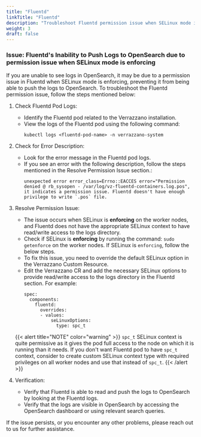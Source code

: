 ```yaml
---
title: "Fluentd"
linkTitle: "Fluentd"
description: "Troubleshoot Fluentd permission issue when SELinux mode is enforcing"
weight: 3
draft: false
---
```



### Issue: Fluentd's Inability to Push Logs to OpenSearch due to permission issue when SELinux mode is enforcing

If you are unable to see logs in OpenSearch, it may be due to a permission issue in Fluentd when SELinux mode is enforcing, preventing it from being able to push the logs to OpenSearch. To troubleshoot the Fluentd permission issue, follow the steps mentioned below:

1. Check Fluentd Pod Logs:
    - Identify the Fluentd pod related to the Verrazzano installation.
    - View the logs of the Fluentd pod using the following command:
      ```
      kubectl logs <fluentd-pod-name> -n verrazzano-system
      ```

2. Check for Error Description:
    - Look for the error message in the Fluentd pod logs.
    - If you see an error with the following description, follow the steps mentioned in the Resolve Permission Issue section.: 
      ```
      unexpected error error_class=Errno::EACCES error="Permission denied @ rb_sysopen - /var/log/vz-fluentd-containers.log.pos", it indicates a permission issue. Fluentd doesn't have enough privilege to write `.pos` file.
      ```
3. Resolve Permission Issue:
    - The issue occurs when SELinux is **enforcing** on the worker nodes, and Fluentd does not have the appropriate SELinux context to have read/write access to the logs directory.
    - Check if SELinux is **enforcing** by running the command: `sudo getenforce` on the worker nodes. If SELinux is `enforcing`, follow the below steps.
    - To fix this issue, you need to override the default SELinux option in the Verrazzano Custom Resource.
    - Edit the Verrazzano CR and add the necessary SELinux options to provide read/write access to the logs directory in the Fluentd section. For example:
      ```
      spec:
        components:
          fluentd:
            overrides:
            - values:
                seLinuxOptions:
                  type: spc_t
      ```
   {{< alert title="NOTE" color="warning" >}} `spc_t` SELinux context is quite permissive as it gives the pod full access to the node on which it is running than it needs. If you don't want Fluentd pod to have `spc_t` context, consider to create custom SELinux context type with required privileges on all worker nodes and use that instead of `spc_t`.
   {{< /alert >}}

4. Verification:
    - Verify that Fluentd is able to read and push the logs to OpenSearch by looking at the Fluentd logs.
    - Verify that the logs are visible in OpenSearch by accessing the OpenSearch dashboard or using relevant search queries.

If the issue persists, or you encounter any other problems, please reach out to us for further assistance.
